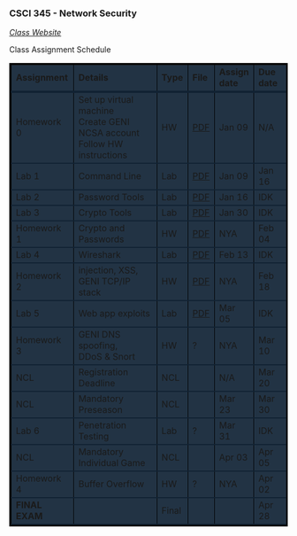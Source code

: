 <style>
table {
  border: 3px solid #000;
}
tr {
  border-bottom: 2px solid #123;
  background: #234
}
tr:first-child {
  border-bottom: 4px solid #123;
  font-weight:bold;
}
td {
  border-left: 1px solid #000;
}
</style>

### CSCI 345 - Network Security

*[Class Website](http://mountrouidoux.people.cofc.edu/CSCI345/index.html)*

Class Assignment Schedule

<table>
  <tr>
    <td>Assignment</td> 
    <td>Details</td> <!--Description of the assignment-->
    <td>Type</td> <!--HW/Lab/Quiz/Test/NCL/Other-->
    <td>File</td> <!--Anchor w/ link to file & type of file-->
    <td>Assign<br/>date</td>
    <td>Due<br/>date</td>
  </tr>
  <tr>
    <td>Homework 0</td>
    <td>Set up virtual machine<br/>Create GENI NCSA account<br/>Follow HW instructions</td>
    <td>HW</td>
    <td><a href="./Homework/HW0_S20.pdf">PDF</a></td>
    <td>Jan 09</td>
    <td>N/A</td>
  </tr>
  <tr>
    <td>Lab 1</td>
    <td>Command Line</td>
    <td>Lab</td>
    <td><a href="./Labs/Lab1_Unix.pdf">PDF</a></td>
    <td>Jan 09</td>
    <td>Jan 16</td>
  </tr>
  <tr>
    <td>Lab 2</td>
    <td>Password Tools</td>
    <td>Lab</td>
    <td><a href="./Labs/Lab2_Passwd.pdf">PDF</a></td>
    <td>Jan 16</td>
    <td>IDK</td>
  </tr>
  <tr>
    <td>Lab 3</td>
    <td>Crypto Tools</td>
    <td>Lab</td>
    <td><a href="./Labs/Lab3_Crypto.pdf">PDF</a></td>
    <td>Jan 30</td>
    <td>IDK</td>
  </tr>
  <tr>
    <td>Homework 1</td>
    <td>Crypto and Passwords</td>
    <td>HW</td>
    <td><a href="./Homework/HW1_S20.pdf">PDF</a></td>
    <td>NYA</td>
    <td>Feb 04</td>
  </tr>
  <tr>
    <td>Lab 4</td>
    <td>Wireshark</td>
    <td>Lab</td>
    <td><a href="./Labs/Lab4_Wireshark_S19.pdf">PDF</a></td>
    <td>Feb 13</td>
    <td>IDK</td>
  </tr>
  <tr>
    <td>Homework 2</td>
    <td>injection, XSS,<br/>GENI TCP/IP stack</td>
    <td>HW</td>
    <td><a href="./Homework/HW2_S20.pdf">PDF</a></td>
    <td>NYA</td>
    <td>Feb 18</td>
  </tr>
  <tr>
    <td>Lab 5</td>
    <td>Web app exploits</td>
    <td>Lab</td>
    <td><a href="./Labs/Lab6_5_WebAppExploits.pdf">PDF</a></td>
    <td>Mar 05</td>
    <td>IDK</td>
  </tr>
  <tr>
    <td>Homework 3</td>
    <td>GENI DNS spoofing,<br/>DDoS & Snort</td>
    <td>HW</td>
    <td>?</td>
    <td>NYA</td>
    <td>Mar 10</td>
  </tr>
  <tr>
    <td>NCL</td>
    <td>Registration Deadline</td>
    <td>NCL</td>
    <td></td>
    <td>N/A</td>
    <td>Mar 20</td>
  </tr>
  <tr>
    <td>NCL</td>
    <td>Mandatory Preseason</td>
    <td>NCL</td>
    <td></td>
    <td>Mar 23</td>
    <td>Mar 30</td>
  </tr>
  <tr>
    <td>Lab 6</td>
    <td>Penetration Testing</td>
    <td>Lab</td>
    <td>?</td>
    <td>Mar 31</td>
    <td>IDK</td>
  </tr>
  <tr>
    <td>NCL</td>
    <td>Mandatory Individual Game</td>
    <td>NCL</td>
    <td></td>
    <td>Apr 03</td>
    <td>Apr 05</td>
  </tr>
  <tr>
    <td>Homework 4</td>
    <td>Buffer Overflow</td>
    <td>HW</td>
    <td>?</td>
    <td>NYA</td>
    <td>Apr 02</td>
  </tr>
  <tr>
    <td><strong>FINAL EXAM</strong></td>
    <td></td>
    <td>Final</td>
    <td></td>
    <td></td>
    <td>Apr 28</td>
  </tr>
</table>

